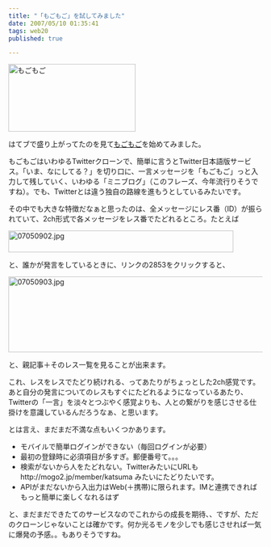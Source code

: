 ```yaml
---
title: "「もごもご」を試してみました"
date: 2007/05/10 01:35:41
tags: web20
published: true

---
```


<p>
<a href="http://mogo2.jp" target="_blank"><img alt="もごもご" src="http://blog.katsuma.tv/images/07050901-thumb.gif" width="252" height="134" /></a>
</p>

<p>はてブで盛り上がってたのを見て<a href="http://mogo2.jp/top">もごもご</a>を始めてみました。</p>

<p>もごもごはいわゆるTwitterクローンで、簡単に言うとTwitter日本語版サービス。「いま、なにしてる？」を切り口に、一言メッセージを「もごもご」っと入力して残していく、いわゆる「ミニブログ」（このフレーズ、今年流行りそうですね）。でも、Twitterとは違う独自の路線を進もうとしているみたいです。</p>

<p>その中でも大きな特徴だなぁと思ったのは、全メッセージにレス番（ID）が振られていて、2ch形式で各メッセージをレス番でたどれるところ。たとえば</p>


<p>
<img alt="07050902.jpg" src="http://blog.katsuma.tv/images/07050902.jpg" width="446" height="43" /></p>

<p>
と、誰かが発言をしているときに、リンクの2853をクリックすると、
</p>

<p>
<img alt="07050903.jpg" src="http://blog.katsuma.tv/images/07050903.jpg" width="568" height="150" />
</p>

<p>と、親記事＋そのレス一覧を見ることが出来ます。</p>

<p>これ、レスをレスでたどり続けれる、ってあたりがちょっとした2ch感覚です。あと自分の発言についてのレスもすぐにたどれるようになっているあたり、Twitterの「一言」を淡々とつぶやく感覚よりも、人との繋がりを感じさせる仕掛けを意識しているんだろうなぁ、と思います。</p>

<p>とは言え、まだまだ不満な点もいくつかあります。</p>

<ul>
<li>モバイルで簡単ログインができない（毎回ログインが必要）</li>
<li>最初の登録時に必須項目が多すぎ。郵便番号て。。。</li>
<li>検索がないから人をたどれない。TwitterみたいにURLもhttp://mogo2.jp/member/katsuma みたいにたどりたいです。</li>
<li>APIがまだないから入出力はWeb(＋携帯)に限られます。IMと連携できればもっと簡単に楽しくなれるはず</li>
</ul>

<p>と、まだまだできたてのサービスなのでこれからの成長を期待、、ですが、ただのクローンじゃないことは確かです。何か光るモノを少しでも感じさせれば一気に爆発の予感。。もありそうですね。</p>
